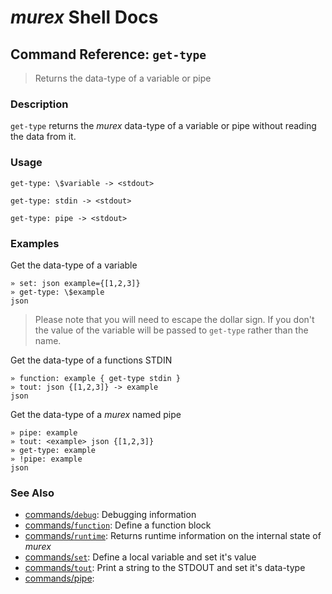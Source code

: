 # _murex_ Shell Docs

## Command Reference: `get-type`

> Returns the data-type of a variable or pipe

### Description

`get-type` returns the _murex_ data-type of a variable or pipe without
reading the data from it.

### Usage

    get-type: \$variable -> <stdout>
    
    get-type: stdin -> <stdout>
    
    get-type: pipe -> <stdout>

### Examples

Get the data-type of a variable

    » set: json example={[1,2,3]}
    » get-type: \$example
    json
    
> Please note that you will need to escape the dollar sign. If you don't
> the value of the variable will be passed to `get-type` rather than the
> name.

Get the data-type of a functions STDIN

    » function: example { get-type stdin }
    » tout: json {[1,2,3]} -> example
    json
    
Get the data-type of a _murex_ named pipe

    » pipe: example
    » tout: <example> json {[1,2,3]}
    » get-type: example
    » !pipe: example
    json

### See Also

* [commands/`debug`](../commands/debug.md):
  Debugging information
* [commands/`function`](../commands/function.md):
  Define a function block
* [commands/`runtime`](../commands/runtime.md):
  Returns runtime information on the internal state of _murex_
* [commands/`set`](../commands/set.md):
  Define a local variable and set it's value
* [commands/`tout`](../commands/tout.md):
  Print a string to the STDOUT and set it's data-type
* [commands/pipe](../commands/pipe.md):
  
